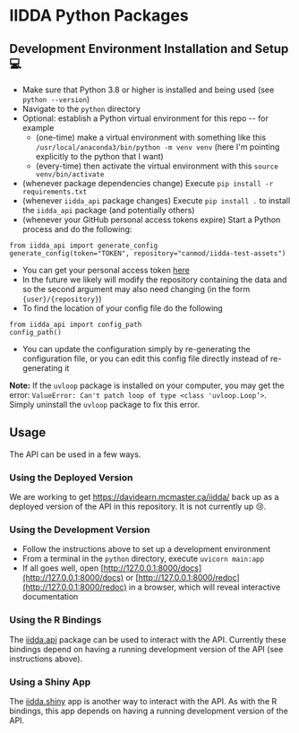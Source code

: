 # IIDDA Python Packages

## Development Environment Installation and Setup :computer:

* Make sure that Python 3.8 or higher is installed and being used (see `python --version`)
* Navigate to the `python` directory
* Optional: establish a Python virtual environment for this repo -- for example
  * (one-time) make a virtual environment with something like this `/usr/local/anaconda3/bin/python -m venv venv` (here I'm pointing explicitly to the python that I want)
  * (every-time) then activate the virtual environment with this `source venv/bin/activate`
* (whenever package dependencies change) Execute `pip install -r requirements.txt`
* (whenever `iidda_api` package changes) Execute `pip install .` to install the `iidda_api` package (and potentially others)
* (whenever your GitHub personal access tokens expire) Start a Python process and do the following:
```
from iidda_api import generate_config
generate_config(token="TOKEN", repository="canmod/iidda-test-assets")
```
  * You can get your personal access token [here](https://github.com/settings/tokens)
  * In the future we likely will modify the repository containing the data and so the second argument may also need changing (in the form `{user}/{repository}`)
  * To find the location of your config file do the following
```
from iidda_api import config_path
config_path()
```
  * You can update the configuration simply by re-generating the configuration file, or you can edit this config file directly instead of re-generating it

**Note:**
If the `uvloop` package is installed on your computer, you may get the error: `ValueError: Can't patch loop of type <class 'uvloop.Loop’>`. Simply uninstall the `uvloop` package to fix this error.

## Usage

The API can be used in a few ways.

### Using the Deployed Version

We are working to get https://davidearn.mcmaster.ca/iidda/ back up as a deployed version of the API in this repository. It is not currently up 😢.

### Using the Development Version

* Follow the instructions above to set up a development environment
* From a terminal in the `python` directory, execute `uvicorn main:app`
* If all goes well, open [http://127.0.0.1:8000/docs](http://127.0.0.1:8000/docs) or [http://127.0.0.1:8000/redoc](http://127.0.0.1:8000/redoc) in a browser, which will reveal interactive documentation

### Using the R Bindings

The [iidda.api](../R/iidda.api) package can be used to interact with the API. Currently these bindings depend on having a running development version of the API (see instructions above).

### Using a Shiny App

The [iidda.shiny](../R/iidda.shiny) app is another way to interact with the API. As with the R bindings, this app depends on having a running development version of the API.
